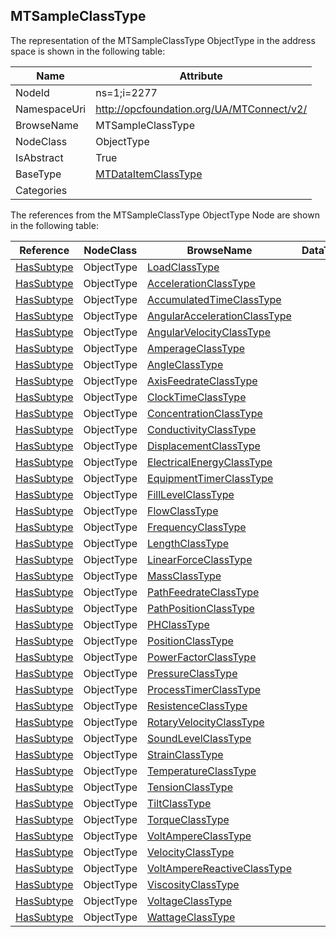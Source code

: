 <!-- objecttype -->
## MTSampleClassType
  
<!-- end of text -->
The representation of the MTSampleClassType ObjectType in the address space is shown in the following table:  

|Name|Attribute|
|---|---|
|NodeId|ns=1;i=2277|
|NamespaceUri|http://opcfoundation.org/UA/MTConnect/v2/|
|BrowseName|MTSampleClassType|
|NodeClass|ObjectType|
|IsAbstract|True|
|BaseType|[MTDataItemClassType](../../ObjectTypes/MTDataItemClassType/readme.md)|
|Categories||

The references from the MTSampleClassType ObjectType Node are shown in the following table:  

|Reference|NodeClass|BrowseName|DataType|TypeDefinition|ModellingRule|
|---|---|---|---|---|---|
|[HasSubtype](../../../Core/ReferenceTypes/HasSubtype/readme.md)|ObjectType|[LoadClassType](#LoadClassType)||||
|[HasSubtype](../../../Core/ReferenceTypes/HasSubtype/readme.md)|ObjectType|[AccelerationClassType](#AccelerationClassType)||||
|[HasSubtype](../../../Core/ReferenceTypes/HasSubtype/readme.md)|ObjectType|[AccumulatedTimeClassType](#AccumulatedTimeClassType)||||
|[HasSubtype](../../../Core/ReferenceTypes/HasSubtype/readme.md)|ObjectType|[AngularAccelerationClassType](#AngularAccelerationClassType)||||
|[HasSubtype](../../../Core/ReferenceTypes/HasSubtype/readme.md)|ObjectType|[AngularVelocityClassType](#AngularVelocityClassType)||||
|[HasSubtype](../../../Core/ReferenceTypes/HasSubtype/readme.md)|ObjectType|[AmperageClassType](#AmperageClassType)||||
|[HasSubtype](../../../Core/ReferenceTypes/HasSubtype/readme.md)|ObjectType|[AngleClassType](#AngleClassType)||||
|[HasSubtype](../../../Core/ReferenceTypes/HasSubtype/readme.md)|ObjectType|[AxisFeedrateClassType](#AxisFeedrateClassType)||||
|[HasSubtype](../../../Core/ReferenceTypes/HasSubtype/readme.md)|ObjectType|[ClockTimeClassType](#ClockTimeClassType)||||
|[HasSubtype](../../../Core/ReferenceTypes/HasSubtype/readme.md)|ObjectType|[ConcentrationClassType](#ConcentrationClassType)||||
|[HasSubtype](../../../Core/ReferenceTypes/HasSubtype/readme.md)|ObjectType|[ConductivityClassType](#ConductivityClassType)||||
|[HasSubtype](../../../Core/ReferenceTypes/HasSubtype/readme.md)|ObjectType|[DisplacementClassType](#DisplacementClassType)||||
|[HasSubtype](../../../Core/ReferenceTypes/HasSubtype/readme.md)|ObjectType|[ElectricalEnergyClassType](#ElectricalEnergyClassType)||||
|[HasSubtype](../../../Core/ReferenceTypes/HasSubtype/readme.md)|ObjectType|[EquipmentTimerClassType](#EquipmentTimerClassType)||||
|[HasSubtype](../../../Core/ReferenceTypes/HasSubtype/readme.md)|ObjectType|[FillLevelClassType](#FillLevelClassType)||||
|[HasSubtype](../../../Core/ReferenceTypes/HasSubtype/readme.md)|ObjectType|[FlowClassType](#FlowClassType)||||
|[HasSubtype](../../../Core/ReferenceTypes/HasSubtype/readme.md)|ObjectType|[FrequencyClassType](#FrequencyClassType)||||
|[HasSubtype](../../../Core/ReferenceTypes/HasSubtype/readme.md)|ObjectType|[LengthClassType](#LengthClassType)||||
|[HasSubtype](../../../Core/ReferenceTypes/HasSubtype/readme.md)|ObjectType|[LinearForceClassType](#LinearForceClassType)||||
|[HasSubtype](../../../Core/ReferenceTypes/HasSubtype/readme.md)|ObjectType|[MassClassType](#MassClassType)||||
|[HasSubtype](../../../Core/ReferenceTypes/HasSubtype/readme.md)|ObjectType|[PathFeedrateClassType](#PathFeedrateClassType)||||
|[HasSubtype](../../../Core/ReferenceTypes/HasSubtype/readme.md)|ObjectType|[PathPositionClassType](#PathPositionClassType)||||
|[HasSubtype](../../../Core/ReferenceTypes/HasSubtype/readme.md)|ObjectType|[PHClassType](#PHClassType)||||
|[HasSubtype](../../../Core/ReferenceTypes/HasSubtype/readme.md)|ObjectType|[PositionClassType](#PositionClassType)||||
|[HasSubtype](../../../Core/ReferenceTypes/HasSubtype/readme.md)|ObjectType|[PowerFactorClassType](#PowerFactorClassType)||||
|[HasSubtype](../../../Core/ReferenceTypes/HasSubtype/readme.md)|ObjectType|[PressureClassType](#PressureClassType)||||
|[HasSubtype](../../../Core/ReferenceTypes/HasSubtype/readme.md)|ObjectType|[ProcessTimerClassType](#ProcessTimerClassType)||||
|[HasSubtype](../../../Core/ReferenceTypes/HasSubtype/readme.md)|ObjectType|[ResistenceClassType](#ResistenceClassType)||||
|[HasSubtype](../../../Core/ReferenceTypes/HasSubtype/readme.md)|ObjectType|[RotaryVelocityClassType](#RotaryVelocityClassType)||||
|[HasSubtype](../../../Core/ReferenceTypes/HasSubtype/readme.md)|ObjectType|[SoundLevelClassType](#SoundLevelClassType)||||
|[HasSubtype](../../../Core/ReferenceTypes/HasSubtype/readme.md)|ObjectType|[StrainClassType](#StrainClassType)||||
|[HasSubtype](../../../Core/ReferenceTypes/HasSubtype/readme.md)|ObjectType|[TemperatureClassType](#TemperatureClassType)||||
|[HasSubtype](../../../Core/ReferenceTypes/HasSubtype/readme.md)|ObjectType|[TensionClassType](#TensionClassType)||||
|[HasSubtype](../../../Core/ReferenceTypes/HasSubtype/readme.md)|ObjectType|[TiltClassType](#TiltClassType)||||
|[HasSubtype](../../../Core/ReferenceTypes/HasSubtype/readme.md)|ObjectType|[TorqueClassType](#TorqueClassType)||||
|[HasSubtype](../../../Core/ReferenceTypes/HasSubtype/readme.md)|ObjectType|[VoltAmpereClassType](#VoltAmpereClassType)||||
|[HasSubtype](../../../Core/ReferenceTypes/HasSubtype/readme.md)|ObjectType|[VelocityClassType](#VelocityClassType)||||
|[HasSubtype](../../../Core/ReferenceTypes/HasSubtype/readme.md)|ObjectType|[VoltAmpereReactiveClassType](#VoltAmpereReactiveClassType)||||
|[HasSubtype](../../../Core/ReferenceTypes/HasSubtype/readme.md)|ObjectType|[ViscosityClassType](#ViscosityClassType)||||
|[HasSubtype](../../../Core/ReferenceTypes/HasSubtype/readme.md)|ObjectType|[VoltageClassType](#VoltageClassType)||||
|[HasSubtype](../../../Core/ReferenceTypes/HasSubtype/readme.md)|ObjectType|[WattageClassType](#WattageClassType)||||


